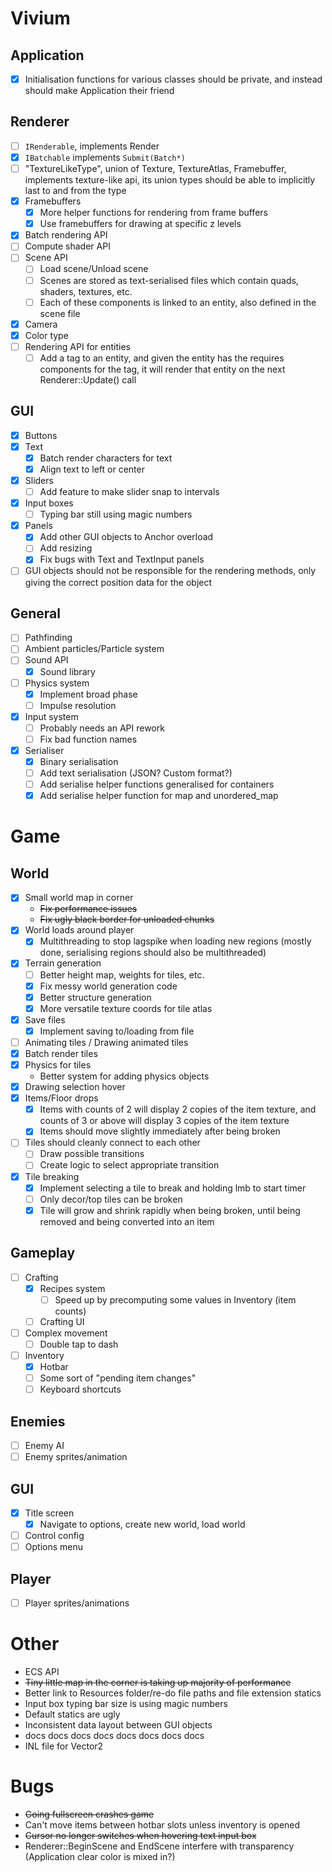 # Vivium
## Application
- [x] Initialisation functions for various classes should be private, and instead should make Application their friend

## Renderer
- [ ] `IRenderable`, implements Render
- [x] `IBatchable` implements `Submit(Batch*)`
- [ ] "TextureLikeType", union of Texture, TextureAtlas, Framebuffer, implements texture-like api, its union types should be able to implicitly last to and from the type
- [x] Framebuffers
    - [x] More helper functions for rendering from frame buffers
    - [x] Use framebuffers for drawing at specific z levels
- [x] Batch rendering API
- [ ] Compute shader API
- [ ] Scene API
    - [ ] Load scene/Unload scene
    - [ ] Scenes are stored as text-serialised files which contain quads, shaders, textures, etc.
    - [ ] Each of these components is linked to an entity, also defined in the scene file
- [x] Camera
- [x] Color type
- [ ] Rendering API for entities
    - [ ] Add a tag to an entity, and given the entity has the requires components for the tag, it will render that entity on the next Renderer::Update() call

## GUI
- [x] Buttons
- [x] Text
    - [x] Batch render characters for text
    - [x] Align text to left or center
- [x] Sliders
    - [ ] Add feature to make slider snap to intervals
- [x] Input boxes
    - [ ] Typing bar still using magic numbers
- [x] Panels
    - [x] Add other GUI objects to Anchor overload
    - [ ] Add resizing
    - [x] Fix bugs with Text and TextInput panels
- [ ] GUI objects should not be responsible for the rendering methods, only giving the correct position data for the object

## General
- [ ] Pathfinding
- [ ] Ambient particles/Particle system
- [ ] Sound API
    - [x] Sound library
- [ ] Physics system
    - [x] Implement broad phase
    - [ ] Impulse resolution
- [x] Input system
    - [ ] Probably needs an API rework
    - [ ] Fix bad function names
- [x] Serialiser
    - [x] Binary serialisation
    - [ ] Add text serialisation (JSON? Custom format?)
    - [ ] Add serialise helper functions generalised for containers
    - [x] Add serialise helper function for map and unordered_map

# Game
## World
- [x] Small world map in corner
    - ~~Fix performance issues~~
    - ~~Fix ugly black border for unloaded chunks~~
- [x] World loads around player
    - [x] Multithreading to stop lagspike when loading new regions (mostly done, serialising regions should also be multithreaded)
- [x] Terrain generation
    - [ ] Better height map, weights for tiles, etc.
    - [x] Fix messy world generation code
    - [x] Better structure generation
    - [x] More versatile texture coords for tile atlas
- [x] Save files
    - [x] Implement saving to/loading from file
- [ ] Animating tiles / Drawing animated tiles
- [x] Batch render tiles
- [x] Physics for tiles
    - Better system for adding physics objects
- [x] Drawing selection hover
- [x] Items/Floor drops
     - [x] Items with counts of 2 will display 2 copies of the item texture, and counts of 3 or above will display 3 copies of the item texture
     - [x] Items should move slightly immediately after being broken
- [ ] Tiles should cleanly connect to each other
    - [ ] Draw possible transitions
    - [ ] Create logic to select appropriate transition
- [x] Tile breaking
    - [x] Implement selecting a tile to break and holding lmb to start timer
    - [ ] Only decor/top tiles can be broken
    - [x] Tile will grow and shrink rapidly when being broken, until being removed and being converted into an item

## Gameplay
- [ ] Crafting
    - [x] Recipes system
        - [ ] Speed up by precomputing some values in Inventory (item counts)
    - [ ] Crafting UI
- [ ] Complex movement
     - [ ] Double tap to dash
- [ ] Inventory
    - [x] Hotbar
    - [ ] Some sort of "pending item changes"
    - [ ] Keyboard shortcuts

## Enemies
- [ ] Enemy AI
- [ ] Enemy sprites/animation

## GUI
- [x] Title screen
    - [x] Navigate to options, create new world, load world
- [ ] Control config
- [ ] Options menu

## Player
- [ ] Player sprites/animations

# Other
- ECS API
- ~~Tiny little map in the corner is taking up majority of performance~~
- Better link to Resources folder/re-do file paths and file extension statics
- Input box typing bar size is using magic numbers
- Default statics are ugly
- Inconsistent data layout between GUI objects
- docs docs docs docs docs docs docs docs
- INL file for Vector2

# Bugs
- ~~Going fullscreen crashes game~~
- Can't move items between hotbar slots unless inventory is opened
- ~~Cursor no longer switches when hovering text input box~~
- Renderer::BeginScene and EndScene interfere with transparency (Application clear color is mixed in?)